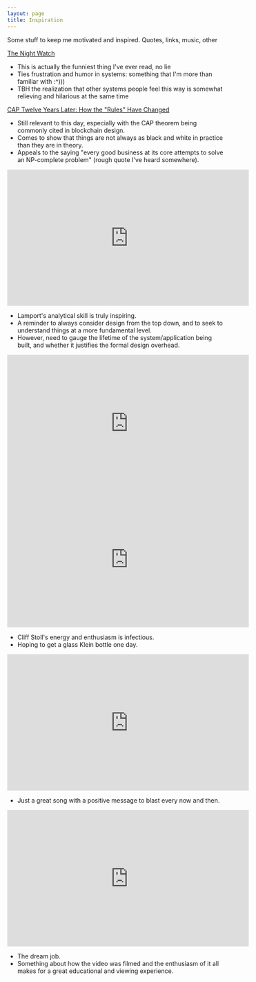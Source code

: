 ```yaml
---
layout: page
title: Inspiration
---
```


<p class="message">
  Some stuff to keep me motivated and inspired. Quotes, links, music, other
</p>

[The Night Watch](https://www.usenix.org/system/files/1311_05-08_mickens.pdf)

* This is actually the funniest thing I've ever read, no lie
* Ties frustration and humor in systems: something that I'm more than familiar with :^)))
* TBH the realization that other systems people feel this way is somewhat relieving and hilarious at the same time 

[CAP Twelve Years Later: How the "Rules" Have Changed](https://www.infoq.com/articles/cap-twelve-years-later-how-the-rules-have-changed)

* Still relevant to this day, especially with the CAP theorem being commonly cited in blockchain design.
* Comes to show that things are not always as black and white in practice than they are in theory.
* Appeals to the saying "every good business at its core attempts to solve an NP-complete problem" (rough quote I've heard somewhere).

<iframe width="560" height="315" src="https://www.youtube.com/embed/-4Yp3j_jk8Q" frameborder="0" allow="autoplay; encrypted-media" allowfullscreen></iframe>

* Lamport's analytical skill is truly inspiring.
* A reminder to always consider design from the top down, and to seek to understand things at a more fundamental level.
* However, need to gauge the lifetime of the system/application being built, and whether it justifies the formal design overhead.

<iframe width="560" height="315" src="https://www.youtube.com/embed/BDEo5XpZcXo" frameborder="0" allow="autoplay; encrypted-media" allowfullscreen></iframe>

<iframe width="560" height="315" src="https://www.youtube.com/embed/-k3mVnRlQLU" frameborder="0" allow="autoplay; encrypted-media" allowfullscreen></iframe>

* Cliff Stoll's energy and enthusiasm is infectious.
* Hoping to get a glass Klein bottle one day.

<iframe width="560" height="315" src="https://www.youtube.com/embed/aKHbqm-D62Y" frameborder="0" allow="autoplay; encrypted-media" allowfullscreen></iframe>

* Just a great song with a positive message to blast every now and then.

<iframe width="560" height="315" src="https://www.youtube.com/embed/tDacjrSCeq4" frameborder="0" allow="accelerometer; autoplay; encrypted-media; gyroscope; picture-in-picture" allowfullscreen></iframe>

* The dream job. 
* Something about how the video was filmed and the enthusiasm of it all makes for a great educational and viewing experience.